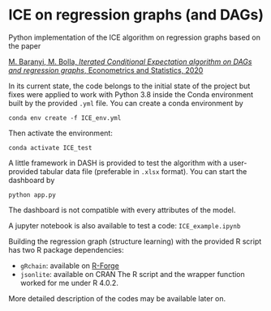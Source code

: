 # ICE on regression graphs (and DAGs)

Python implementation of the ICE algorithm on regression graphs based on the paper 

[M. Baranyi, M. Bolla, *Iterated Conditional Expectation algorithm on DAGs and regression graphs*, Econometrics and Statistics, 2020](https://doi.org/10.1016/j.ecosta.2020.05.003 )

In its current state, the code belongs to the initial state of the project but fixes were applied to work with Python 3.8 inside the Conda environment built by the provided `.yml` file. You can create a conda environment by

`conda env create -f ICE_env.yml`

Then activate the environment:

`conda activate ICE_test`

A little framework in DASH is provided to test the algorithm with a user-provided tabular data file (preferable in `.xlsx` format). You can start the dashboard by

`python app.py`

The dashboard is not compatible with every attributes of the model.

A jupyter notebook is also available to test a code: `ICE_example.ipynb`

Building the regression graph (structure learning) with the provided R script has two R package dependencies:
- `gRchain`: available on [R-Forge](https://r-forge.r-project.org/R/?group_id=2099)
- `jsonlite`: available on CRAN
The R script and the wrapper function worked for me under R 4.0.2.

More detailed description of the codes may be available later on. 

